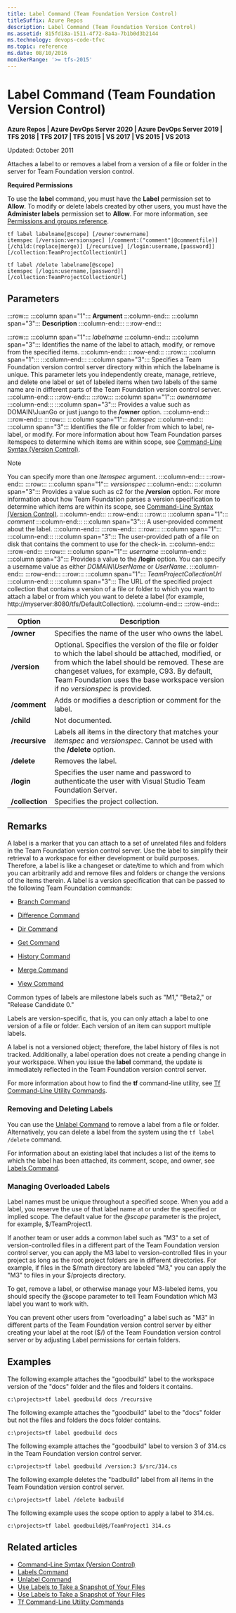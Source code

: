 ```yaml
---
title: Label Command (Team Foundation Version Control)
titleSuffix: Azure Repos
description: Label Command (Team Foundation Version Control)
ms.assetid: 815fd18a-1511-4f72-8a4a-7b1b0d3b2144
ms.technology: devops-code-tfvc
ms.topic: reference
ms.date: 08/10/2016
monikerRange: '>= tfs-2015'
---
```



# Label Command (Team Foundation Version Control)

**Azure Repos | Azure DevOps Server 2020 | Azure DevOps Server 2019 | TFS 2018 | TFS 2017 | TFS 2015 | VS 2017 | VS 2015 | VS 2013**

Updated: October 2011

Attaches a label to or removes a label from a version of a file or folder in the server for Team Foundation version control.

**Required Permissions**

To use the **label** command, you must have the **Label** permission set to **Allow**. To modify or delete labels created by other users, you must have the **Administer labels** permission set to **Allow**. For more information, see [Permissions and groups reference](../../organizations/security/permissions.md).

```
tf label labelname[@scope] [/owner:ownername] 
itemspec [/version:versionspec] [/comment:("comment"|@commentfile)] 
[/child:(replace|merge)] [/recursive] [/login:username,[password]] [/collection:TeamProjectCollectionUrl]	
```

```
tf label /delete labelname[@scope] 
itemspec [/login:username,[password]] [/collection:TeamProjectCollectionUrl]
```

## Parameters

:::row:::
   :::column span="1":::
   **Argument**
   :::column-end:::
   :::column span="3":::
   **Description**
   :::column-end:::
:::row-end:::

:::row:::
   :::column span="1":::
   *labelname*
   :::column-end:::
   :::column span="3":::
   Identifies the name of the label to attach, modify, or remove from the specified items.
   :::column-end:::
:::row-end:::
:::row:::
   :::column span="1":::
   *<xref href="scope" data-throw-if-not-resolved="False" data-raw-source="@scope"></xref>*
   :::column-end:::
   :::column span="3":::
   Specifies a Team Foundation version control server directory within which the labelname is unique. This parameter lets you independently create, manage, retrieve, and delete one label or set of labeled items when two labels of the same name are in different parts of the Team Foundation version control server.
   :::column-end:::
:::row-end:::
:::row:::
   :::column span="1":::
   *ownername*
   :::column-end:::
   :::column span="3":::
   Provides a value such as DOMAIN\JuanGo or just juango to the **/owner** option.
   :::column-end:::
:::row-end:::
:::row:::
   :::column span="1":::
   *itemspec*
   :::column-end:::
   :::column span="3":::
   Identifies the file or folder from which to label, re-label, or modify. For more information about how Team Foundation parses itemspecs to determine which items are within scope, see [Command-Line Syntax (Version Control)](/previous-versions/visualstudio/visual-studio-2010/56f7w6be(v=vs.100)).

   > [!Note]  
   > You can specify more than one *Itemspec* argument.
   :::column-end:::
:::row-end:::
:::row:::
   :::column span="1":::
   *versionspec*
   :::column-end:::
   :::column span="3":::
   Provides a value such as c2 for the **/version** option. For more information about how Team Foundation parses a version specification to determine which items are within its scope, see [Command-Line Syntax (Version Control)](/previous-versions/visualstudio/visual-studio-2010/56f7w6be(v=vs.100)).
   :::column-end:::
:::row-end:::
:::row:::
   :::column span="1":::
   *comment*
   :::column-end:::
   :::column span="3":::
   A user-provided comment about the label.
   :::column-end:::
:::row-end:::
:::row:::
   :::column span="1":::
   *<xref href="commentfile" data-throw-if-not-resolved="False" data-raw-source="@commentfile"></xref>*
   :::column-end:::
   :::column span="3":::
   The user-provided path of a file on disk that contains the comment to use for the check-in.
   :::column-end:::
:::row-end:::
:::row:::
   :::column span="1":::
   *username*
   :::column-end:::
   :::column span="3":::
   Provides a value to the **/login** option. You can specify a username value as either *DOMAIN\UserName* or *UserName*.
   :::column-end:::
:::row-end:::
:::row:::
   :::column span="1":::
   *TeamProjectCollectionUrl*
   :::column-end:::
   :::column span="3":::
   The URL of the specified project collection that contains a version of a file or folder to which you want to attach a label or from which you want to delete a label (for example, http://myserver:8080/tfs/DefaultCollection).
   :::column-end:::
:::row-end:::


| **Option** | **Description** |
|---|---|
| **/owner** | Specifies the name of the user who owns the label. |
| **/version** | Optional. Specifies the version of the file or folder to which the label should be attached, modified, or from which the label should be removed. These are changeset values, for example, C93. By default, Team Foundation uses the base workspace version if no *versionspec* is provided. |
| **/comment** | Adds or modifies a description or comment for the label. |
| **/child** | Not documented. |
| **/recursive** | Labels all items in the directory that matches your *itemspec* and *versionspec*. Cannot be used with the **/delete** option. |
| **/delete** | Removes the label. |
| **/login** | Specifies the user name and password to authenticate the user with Visual Studio Team Foundation Server. |
| **/collection** | Specifies the project collection. |


## Remarks
A label is a marker that you can attach to a set of unrelated files and folders in the Team Foundation version control server. Use the label to simplify their retrieval to a workspace for either development or build purposes. Therefore, a label is like a changeset or date/time to which and from which you can arbitrarily add and remove files and folders or change the versions of the items therein. A label is a version specification that can be passed to the following Team Foundation commands:

-   [Branch Command](branch-command.md)

-   [Difference Command](difference-command.md)

-   [Dir Command](dir-command.md)

-   [Get Command](get-command.md)

-   [History Command](history-command.md)

-   [Merge Command](merge-command.md)

-   [View Command](view-command.md)

Common types of labels are milestone labels such as "M1," "Beta2," or "Release Candidate 0."

Labels are version-specific, that is, you can only attach a label to one version of a file or folder. Each version of an item can support multiple labels.

A label is not a versioned object; therefore, the label history of files is not tracked. Additionally, a label operation does not create a pending change in your workspace. When you issue the **label** command, the update is immediately reflected in the Team Foundation version control server.

For more information about how to find the **tf** command-line utility, see [Tf Command-Line Utility Commands](/previous-versions/visualstudio/visual-studio-2010/z51z7zy0(v=vs.100)).

### Removing and Deleting Labels

You can use the [Unlabel Command](unlabel-command.md) to remove a label from a file or folder. Alternatively, you can delete a label from the system using the `tf label /delete` command.

For information about an existing label that includes a list of the items to which the label has been attached, its comment, scope, and owner, see [Labels Command](labels-command.md).

### Managing Overloaded Labels

Label names must be unique throughout a specified scope. When you add a label, you reserve the use of that label name at or under the specified or implied scope. The default value for the <em>@scope</em> parameter is the project, for example, $/TeamProject1.

If another team or user adds a common label such as "M3" to a set of version-controlled files in a different part of the Team Foundation version control server, you can apply the M3 label to version-controlled files in your project as long as the root project folders are in different directories. For example, if files in the $/math directory are labeled "M3," you can apply the "M3" to files in your $/projects directory.

To get, remove a label, or otherwise manage your M3-labeled items, you should specify the @scope parameter to tell Team Foundation which M3 label you want to work with.

You can prevent other users from "overloading" a label such as "M3" in different parts of the Team Foundation version control server by either creating your label at the root ($/) of the Team Foundation version control server or by adjusting Label permissions for certain folders.
## Examples
The following example attaches the "goodbuild" label to the workspace version of the "docs" folder and the files and folders it contains.

```
c:\projects>tf label goodbuild docs /recursive
```

The following example attaches the "goodbuild" label to the "docs" folder but not the files and folders the docs folder contains.

```
c:\projects>tf label goodbuild docs
```

The following example attaches the "goodbuild" label to version 3 of 314.cs in the Team Foundation version control server.

```
c:\projects>tf label goodbuild /version:3 $/src/314.cs
```

The following example deletes the "badbuild" label from all items in the Team Foundation version control server.

```
c:\projects>tf label /delete badbuild
```

The following example uses the scope option to apply a label to 314.cs.

```
c:\projects>tf label goodbuild@$/TeamProject1 314.cs
```

## Related articles

- [Command-Line Syntax (Version Control)](/previous-versions/visualstudio/visual-studio-2010/56f7w6be(v=vs.100))
- [Labels Command](labels-command.md)
- [Unlabel Command](unlabel-command.md)
- [Use Labels to Take a Snapshot of Your Files](use-labels-take-snapshot-your-files.md)
- [Use Labels to Take a Snapshot of Your Files](use-labels-take-snapshot-your-files.md)
- [Tf Command-Line Utility Commands](/previous-versions/visualstudio/visual-studio-2010/z51z7zy0(v=vs.100))
 